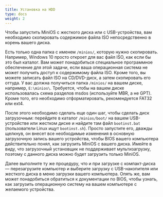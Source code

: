 ```yaml
---
title: Установка на HDD
type: docs
weight: 2
---
```

Чтобы запустить MiniOS с жесткого диска или с USB-устройства, вам необходимо скопировать содержимое файла ISO непосредственно в корень вашего диска. 

<!--more-->
Есть только одна папка с именем `/minios/`, которую нужно скопировать. Например, Windows 10 просто откроет для вас файл ISO, как если бы это был каталог. Вам может понадобиться специальное программное обеспечение для этой задачи, если ваша операционная система не может получить доступ к содержимому файла ISO. Кроме того, вы можете записать файл ISO на CD/DVD-диск, а затем скопировать его оттуда. У вас должна получиться папка `/minios/` на вашем диске, например, `E:\minios\`. Требуется, чтобы на вашем диске использовалась схема разделов msdos (используйте MBR, а не GPT). Кроме того, его необходимо отформатировать, рекомендуется FAT32 или ext4.

После этого необходимо сделать еще один шаг, чтобы сделать диск загрузочным: перейдите в каталог `/minios/boot/` на вашем USB-устройстве или жестком диске и найдите там файл `bootinst.bat` (пользователи Linux ищут `bootinst.sh`). Просто запустите его, дважды щелкнув, он внесет все необходимые изменения в основную загрузочную запись вашего устройства, чтобы BIOS вашего компьютера действительно понял, как загрузить MiniOS с вашего диска. Имейте в виду, что загрузочный установщик не поддерживает мультизагрузку, поэтому с данного диска можно будет загрузить только MiniOS.

Далее выполните ту же процедуру, что и при загрузке с компакт-диска — перезагрузите компьютер и выберите загрузку с USB-накопителя или жесткого диска в меню загрузки вашего компьютера. Опять же, вам может понадобиться обратиться к документации по BIOS, чтобы узнать, как загрузить операционную систему на вашем компьютере с желаемого устройства.
